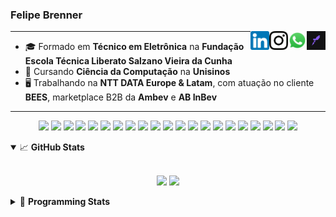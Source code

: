 <h3>Felipe Brenner</h3>

<a href="https://app.rocketseat.com.br/me/felipebrenner" target="_blank" rel="nofollow"><img align="right" width="30rem" src="./assets/rocketseat-black.png" alt="Rocketseat: @felipebrenner"/></a>
<a href="https://api.whatsapp.com/send?phone=5551995585968" target="_blank" rel="nofollow"><img align="right" width="30rem" src="./assets/whatsapp.png" alt="Whatsapp: +55 51995585968"/></a>
<a href="https://www.instagram.com/felipeobrenner/" target="_blank" rel="nofollow"><img align="right" width="30rem" src="./assets/instagram.png" alt="Instagram: @felipeobrenner"/></a>
<a href="https://www.linkedin.com/in/felipe-de-oliveira-brenner/" target="_blank" rel="nofollow"><img align="right" width="30rem" src="./assets/linkedin.png" alt="LinkedIn: @felipe-de-oliveira-brenner"/></a>

---

- 🎓 Formado em **Técnico em Eletrônica** na **Fundação Escola Técnica Liberato Salzano Vieira da Cunha**
- 📓 Cursando **Ciência da Computação** na **Unisinos**
- 🖥️ Trabalhando na **NTT DATA Europe & Latam**, com atuação no cliente **BEES**, marketplace B2B da **Ambev** e **AB InBev**

---

<p align='center'>
  <img width="35rem" src="https://cdn.jsdelivr.net/gh/devicons/devicon/icons/react/react-original.svg" />
  <img width="35rem" src="https://cdn.jsdelivr.net/gh/devicons/devicon/icons/javascript/javascript-plain.svg" />
  <img width="35rem" src="https://cdn.jsdelivr.net/gh/devicons/devicon/icons/typescript/typescript-plain.svg" />
  <img width="35rem" src="https://cdn.jsdelivr.net/gh/devicons/devicon/icons/redux/redux-original.svg" />
  <img width="35rem" src="https://cdn.jsdelivr.net/gh/devicons/devicon/icons/jest/jest-plain.svg" />
  <img width="35rem" src="https://cdn.jsdelivr.net/gh/devicons/devicon/icons/storybook/storybook-original.svg" />
  <img width="35rem" src="https://cdn.jsdelivr.net/gh/devicons/devicon/icons/sass/sass-original.svg" />
  <img width="35rem" src="https://cdn.jsdelivr.net/gh/devicons/devicon/icons/materialui/materialui-plain.svg" />
  <img width="35rem" src="https://cdn.jsdelivr.net/gh/devicons/devicon/icons/css3/css3-plain.svg" />
  <img width="35rem" src="https://cdn.jsdelivr.net/gh/devicons/devicon/icons/html5/html5-plain.svg" />
  <img width="35rem" src="https://cdn.jsdelivr.net/gh/devicons/devicon/icons/docker/docker-plain.svg" />
  <img width="35rem" src="https://cdn.jsdelivr.net/gh/devicons/devicon/icons/azure/azure-original.svg" />
  <img width="35rem" src="https://cdn.jsdelivr.net/gh/devicons/devicon/icons/vscode/vscode-original.svg" />
  <img width="35rem" src="https://cdn.jsdelivr.net/gh/devicons/devicon/icons/git/git-original.svg" />
  <img width="35rem" src="https://cdn.jsdelivr.net/gh/devicons/devicon/icons/yarn/yarn-original.svg" />
  <img width="35rem" src="https://cdn.jsdelivr.net/gh/devicons/devicon/icons/npm/npm-original-wordmark.svg" />
  <img width="35rem" src="https://cdn.jsdelivr.net/gh/devicons/devicon/icons/nextjs/nextjs-line.svg" />
  <img width="35rem" src="https://cdn.jsdelivr.net/gh/devicons/devicon/icons/microsoftsqlserver/microsoftsqlserver-plain.svg" />
  <img width="35rem" src="https://cdn.jsdelivr.net/gh/devicons/devicon/icons/oracle/oracle-original.svg" />
  <img width="35rem" src="https://cdn.jsdelivr.net/gh/devicons/devicon/icons/linux/linux-plain.svg" />
  <img width="35rem" src="https://cdn.jsdelivr.net/gh/devicons/devicon/icons/ubuntu/ubuntu-plain.svg" />
</p>

<details open>
  <summary>📈 <b>GitHub Stats</b></summary>
  <br>
  <p align="center">
  <img src="https://github-readme-stats.vercel.app/api?username=felipebrenner&show_icons=true&theme=dark"/>
  <img src="https://github-readme-stats.vercel.app/api/top-langs/?username=felipebrenner&layout=compact&theme=dark">
  </p>

</details>

<details>
  <summary>🤖 <b>Programming Stats</b></summary>
  <br/>

  <!--START_SECTION:waka-->
![Code Time](http://img.shields.io/badge/Code%20Time-1%2C506%20hrs%204%20mins-blue)

**🐱 My GitHub Data** 

> 🏆 297 Contributions in the Year 2022
 > 
> 📦 269.8 kB Used in GitHub's Storage 
 > 
> 🚫 Not Opted to Hire
 > 
> 📜 25 Public Repositories 
 > 
> 🔑 2 Private Repositories  
 > 
**I'm an Early 🐤** 

```text
🌞 Morning    60 commits     █████░░░░░░░░░░░░░░░░░░░░   20.41% 
🌆 Daytime    133 commits    ███████████░░░░░░░░░░░░░░   45.24% 
🌃 Evening    97 commits     ████████░░░░░░░░░░░░░░░░░   32.99% 
🌙 Night      4 commits      ░░░░░░░░░░░░░░░░░░░░░░░░░   1.36%

```
📅 **I'm Most Productive on Wednesday** 

```text
Monday       55 commits     ████░░░░░░░░░░░░░░░░░░░░░   18.71% 
Tuesday      42 commits     ███░░░░░░░░░░░░░░░░░░░░░░   14.29% 
Wednesday    58 commits     █████░░░░░░░░░░░░░░░░░░░░   19.73% 
Thursday     43 commits     ███░░░░░░░░░░░░░░░░░░░░░░   14.63% 
Friday       54 commits     ████░░░░░░░░░░░░░░░░░░░░░   18.37% 
Saturday     29 commits     ██░░░░░░░░░░░░░░░░░░░░░░░   9.86% 
Sunday       13 commits     █░░░░░░░░░░░░░░░░░░░░░░░░   4.42%

```


📊 **This Week I Spent My Time On** 

```text
💬 Programming Languages: 
TypeScript               10 hrs 2 mins       ██████████░░░░░░░░░░░░░░░   39.81% 
C++                      8 hrs 46 mins       ████████░░░░░░░░░░░░░░░░░   34.82% 
Other                    1 hr 38 mins        █░░░░░░░░░░░░░░░░░░░░░░░░   6.5% 
C                        1 hr 15 mins        █░░░░░░░░░░░░░░░░░░░░░░░░   4.97% 
Bash                     1 hr 11 mins        █░░░░░░░░░░░░░░░░░░░░░░░░   4.75%

🔥 Editors: 
VS Code                  25 hrs 13 mins      █████████████████████████   100.0%

🐱‍💻 Projects: 
2022-2-Computacao-Grafica10 hrs 48 mins      ██████████░░░░░░░░░░░░░░░   42.87% 
nfa-campaigns            6 hrs 58 mins       ███████░░░░░░░░░░░░░░░░░░   27.63% 
nfa-joker                2 hrs 17 mins       ██░░░░░░░░░░░░░░░░░░░░░░░   9.06% 
nfa-algo-selling         1 hr 22 mins        █░░░░░░░░░░░░░░░░░░░░░░░░   5.46% 
computacao-grafica-gb    30 mins             ░░░░░░░░░░░░░░░░░░░░░░░░░   2.0%

💻 Operating System: 
Mac                      13 hrs 20 mins      █████████████░░░░░░░░░░░░   52.9% 
Linux                    11 hrs 52 mins      ███████████░░░░░░░░░░░░░░   47.1%

```

**I Mostly Code in TypeScript** 

```text
TypeScript               11 repos            █████████░░░░░░░░░░░░░░░░   36.67% 
Java                     3 repos             ██░░░░░░░░░░░░░░░░░░░░░░░   10.0% 
JavaScript               3 repos             ██░░░░░░░░░░░░░░░░░░░░░░░   10.0% 
CSS                      2 repos             █░░░░░░░░░░░░░░░░░░░░░░░░   6.67% 
C                        2 repos             █░░░░░░░░░░░░░░░░░░░░░░░░   6.67%

```



 Last Updated on 21/11/2022 03:20:11 UTC
<!--END_SECTION:waka-->
</details>
